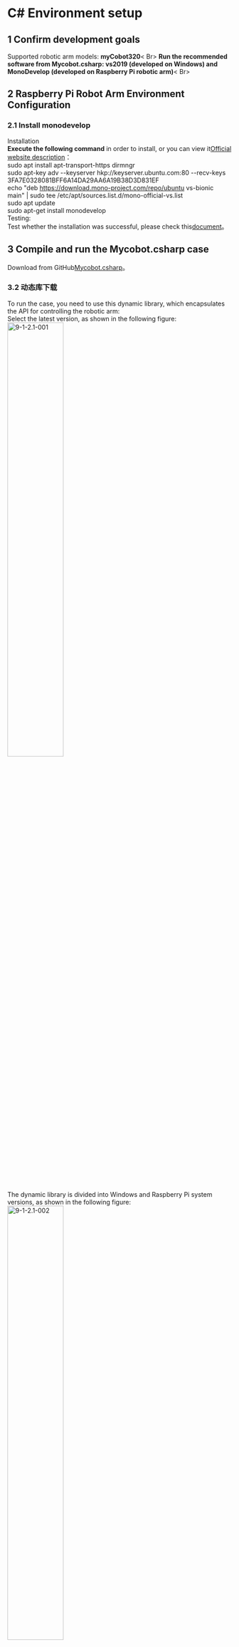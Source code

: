 # C#  Environment setup

## 1 Confirm development goals

Supported robotic arm models: **myCobot320**< Br>
**Run the recommended software from Mycobot.csharp: vs2019 (developed on Windows) and MonoDevelop (developed on Raspberry Pi robotic arm)**< Br>
## 2 Raspberry Pi Robot Arm Environment Configuration
### 2.1 Install monodevelop
Installation <br>
**Execute the following command** in order to install, or you can view it[Official website description](https://www.monodevelop.com/download/#fndtn-download-lin)：<br>
sudo apt install apt-transport-https dirmngr<br>
sudo apt-key adv --keyserver hkp://keyserver.ubuntu.com:80 --recv-keys 3FA7E0328081BFF6A14DA29AA6A19B38D3D831EF<br>
echo "deb https://download.mono-project.com/repo/ubuntu vs-bionic main" | sudo tee /etc/apt/sources.list.d/mono-official-vs.list<br>
sudo apt update<br>
sudo apt-get install monodevelop<br>
Testing:<br>
Test whether the installation was successful, please check this[document](https://www.monodevelop.com/documentation/creating-a-simple-solution/)。<br>
## 3 Compile and run the Mycobot.csharp case
Download from GitHub[Mycobot.csharp](https://github.com/elephantrobotics/Mycobot.csharp)。<br>
### 3.2 动态库下载
To run the case, you need to use this dynamic library, which encapsulates the API for controlling the robotic arm:<br>
Select the latest version, as shown in the following figure:<br>
<img src="../resources/15-ApplicationBaseCSharp/9.2/9-2-1.2-001.png" alt="9-1-2.1-001" width="50%"><br>
The dynamic library is divided into Windows and Raspberry Pi system versions, as shown in the following figure:<br>
<img src="../resources/15-ApplicationBaseCSharp/9.2/9-2-1.2-002.png" alt="9-1-2.1-002" width="50%"><br>
Arrow 1 is applicable to the Raspberry Pi robotic arm system<br>
Arrow 2 applies to Windows systems<br>

### 3.3 Operation
1 Create a C # console application<Br>
2 **Copy ** file  **program. cs **, **then paste**  program. cs  into the newly created C # console application<Br>
3 Change the ** port number in program.cs** Change to **/dev/tyAMA0 ** (MyCobot mc=new MyCobot ("/dev/tyAMA0"))<Br>
<img src="../resources/15-ApplicationBaseCSharp/9.2/9-2-3-001.png" alt="9-2-3-001" width="50%"><br>
4 Change the compilation method to ** Release **<Br>
<img src="../resources/15-ApplicationBaseCSharp/9.2/9-2-3-002.png" alt="9-2-3-002" width="50%"><br>
5 Add the Mycobot.csharp.DLL library file to the project，library:ReFerences-->Edit References-->.Net Assembly-->Browse(path for .dll)<br>
![pic](../resources/15-ApplicationBaseCSharp/9.2/9-2-3-003.gif)<br>
6 Operation<br>
Attention: Compile&&Run, the entire operation process can be seen in the following dynamic diagram:<br>
![pic](../resources/15-ApplicationBaseCSharp/9.2/9-2-3-004.gif)<br> 
---
[← Previous Section](../15-ApplicationBaseCSharp/15.6C-PI.md) | [Next Page →](../15-ApplicationBaseCSharp/15.2.1-angle.md)